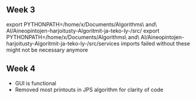 ## Week 3 

export PYTHONPATH=/home/x/Documents/Algorithms\ and\ AI/Aineopintojen-harjoitusty-Algoritmit-ja-teko-ly-/src/
export PYTHONPATH=/home/x/Documents/Algorithms\ and\ AI/Aineopintojen-harjoitusty-Algoritmit-ja-teko-ly-/src/services
imports failed without these 
might not be necessary anymore

## Week 4 
- GUI is functional
- Removed most printouts in JPS algorithm for clarity of code


